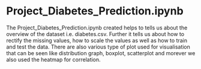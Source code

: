 # Project_Diabetes_Prediction.ipynb
The Project_Diabetes_Prediction.ipynb created helps to tells us about the overview of the dataset i.e. diabetes.csv. Further it tells us about how to rectify the missing values, how to scale the values as well as how to train and test the data. There are also various type of plot used for visualisation that can be seen like distribution graph, boxplot, scatterplot and morever we also used the heatmap for correlation. 

